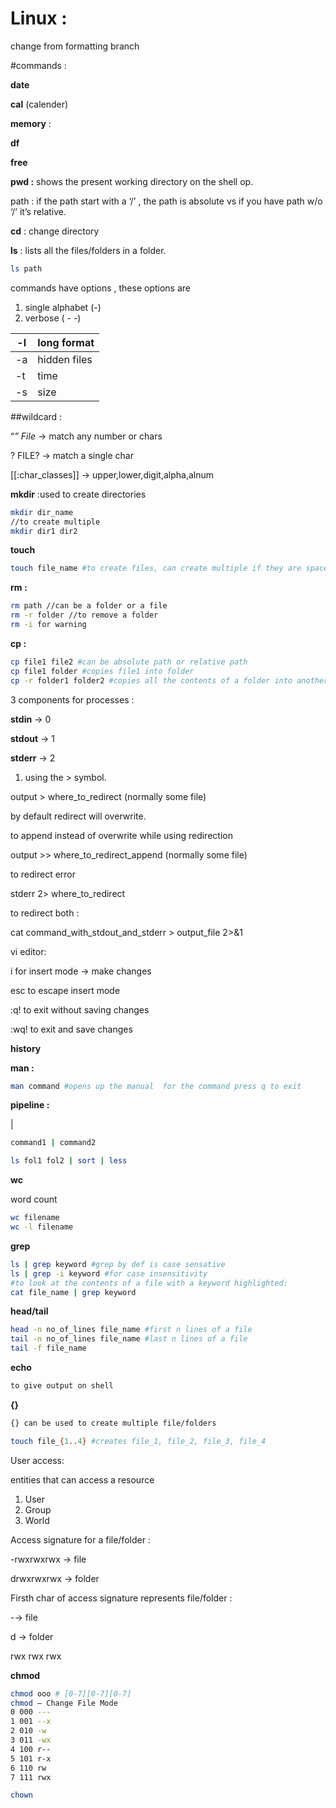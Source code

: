 # Linux :


change from formatting branch

#commands :

**date**

**cal** (calender)

**memory** : 

**df**

**free**

**pwd :** shows the present working directory on the shell op.

path : if the path start with a ‘/’ , the path is absolute vs if you have path w/o ‘/’ it’s relative.

**cd** : change directory

**ls** : lists all the files/folders in a folder.

```bash
ls path 
```

commands have options , these options are 

1. single alphabet (-)
2. verbose ( - -)

| -l | long format |
| --- | --- |
| -a | hidden files |
| -t | time |
| -s | size |

##wildcard : 

“*” File* → match any number or chars 

? FILE? → match a single char

[[:char_classes]] → upper,lower,digit,alpha,alnum

************mkdir************  :used to create directories

```bash
mkdir dir_name
//to create multiple
mkdir dir1 dir2
```

************touch************ 

```bash
touch file_name #to create files, can create multiple if they are space seperated
```

**********rm :********** 

```bash
rm path //can be a folder or a file
rm -r folder //to remove a folder
rm -i for warning
```

********cp :********

```bash
cp file1 file2 #can be absolute path or relative path
cp file1 folder #copies file1 into folder
cp -r folder1 folder2 #copies all the contents of a folder into another

```

3 components for processes :

**stdin** → 0

**stdout** → 1

**stderr** → 2

1. using the > symbol.

output > where_to_redirect (normally some file)

by default redirect will overwrite.

to append instead of overwrite while using redirection 

output >> where_to_redirect_append (normally some file)

to redirect error 

stderr 2> where_to_redirect

to redirect both : 

cat command_with_stdout_and_stderr > output_file 2>&1

vi editor:

i for insert mode → make changes

esc to escape insert mode

:q! to exit without saving changes

:wq! to exit and save changes

**history**

**man :**

```bash
man command #opens up the manual  for the command press q to exit
```

**pipeline :** 

|

```bash
command1 | command2

ls fol1 fol2 | sort | less 
```

****wc****

word count

```bash
wc filename
wc -l filename
```

********grep********

```bash
ls | grep keyword #grep by def is case sensative
ls | grep -i keyword #for case insensitivity
#to look at the contents of a file with a keyword highlighted:
cat file_name | grep keyword
```

********************head/tail******************** 

```bash
head -n no_of_lines file_name #first n lines of a file
tail -n no_of_lines file_name #last n lines of a file
tail -f file_name
```

**echo** 

```bash
to give output on shell

```

******{}******

```bash
{} can be used to create multiple file/folders

touch file_{1..4} #creates file_1, file_2, file_3, file_4

```

User access: 

entities that can access a resource

1. User
2. Group 
3. World

Access signature for a file/folder :

-rwxrwxrwx → file

drwxrwxrwx → folder

Firsth char of access signature represents file/folder :

-→ file

d → folder

rwx   rwx  rwx

**chmod** 

```bash
chmod ooo # [0-7][0-7][0-7]
chmod – Change File Mode
0 000 ---
1 001 --x
2 010 -w
3 011 -wx
4 100 r--
5 101 r-x
6 110 rw
7 111 rwx

chown 
```